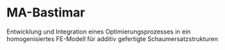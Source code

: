 # MA-Bastimar
Entwicklung und Integration eines Optimierungsprozesses in ein homogenisiertes FE-Modell für additiv gefertigte Schaumersatzstrukturen
